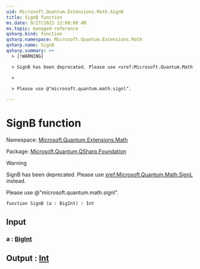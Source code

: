 ```yaml
---
uid: Microsoft.Quantum.Extensions.Math.SignB
title: SignB function
ms.date: 9/27/2022 12:00:00 AM
ms.topic: managed-reference
qsharp.kind: function
qsharp.namespace: Microsoft.Quantum.Extensions.Math
qsharp.name: SignB
qsharp.summary: >+
  > [!WARNING]

  > SignB has been deprecated. Please use <xref:Microsoft.Quantum.Math.SignL> instead.

  >

  > Please use @"microsoft.quantum.math.signl".

---
```


# SignB function

Namespace: [Microsoft.Quantum.Extensions.Math](xref:Microsoft.Quantum.Extensions.Math)

Package: [Microsoft.Quantum.QSharp.Foundation](https://nuget.org/packages/Microsoft.Quantum.QSharp.Foundation)


> [!WARNING]
> SignB has been deprecated. Please use <xref:Microsoft.Quantum.Math.SignL> instead.
>
> Please use @"microsoft.quantum.math.signl".



```qsharp
function SignB (a : BigInt) : Int
```


## Input

### a : [BigInt](xref:microsoft.quantum.qsharp.valueliterals#bigint-literals)





## Output : [Int](xref:microsoft.quantum.qsharp.valueliterals#int-literals)

